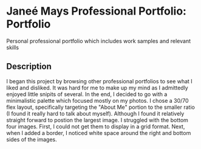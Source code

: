 # Janeé Mays Professional Portfolio: Portfolio
Personal professional portfolio which includes work samples and relevant skills

## Description 

  I began this project by browsing other professional portfolios to see what I liked and disliked. It was hard for me to make up my mind as I admittedly enjoyed little snipits of several. In the end, I decided to go with a minimalistic palette which focused mostly on my photos. I chose a 30/70 flex layout, specifically targeting the "About Me" portion to the smaller ratio (I found it really hard to talk about myself). Although I found it relatively straight forward to postion the largest image. I struggled with the bottom four images. First, I could not get them to display in a grid format. Next, when I added a border, I noticed white space around the right and bottom sides of the images.
